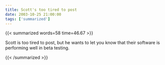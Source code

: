 ```yaml
---
title: Scott's too tired to post
date: 2003-10-25 21:00:00
tags: ['summarized']
---
```


{{< summarized words=58 time=46.67 >}}

Scott is too tired to post, but he wants to let you know that their software is performing well in beta testing.

{{< /summarized >}}